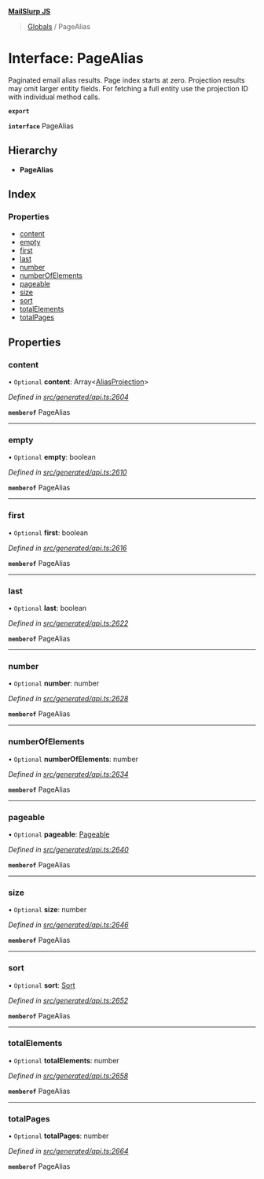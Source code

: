 **[MailSlurp JS](../README.md)**

> [Globals](../README.md) / PageAlias

# Interface: PageAlias

Paginated email alias results. Page index starts at zero. Projection results may omit larger entity fields. For fetching a full entity use the projection ID with individual method calls.

**`export`** 

**`interface`** PageAlias

## Hierarchy

* **PageAlias**

## Index

### Properties

* [content](pagealias.md#content)
* [empty](pagealias.md#empty)
* [first](pagealias.md#first)
* [last](pagealias.md#last)
* [number](pagealias.md#number)
* [numberOfElements](pagealias.md#numberofelements)
* [pageable](pagealias.md#pageable)
* [size](pagealias.md#size)
* [sort](pagealias.md#sort)
* [totalElements](pagealias.md#totalelements)
* [totalPages](pagealias.md#totalpages)

## Properties

### content

• `Optional` **content**: Array\<[AliasProjection](aliasprojection.md)>

*Defined in [src/generated/api.ts:2604](https://github.com/mailslurp/mailslurp-client/blob/751f7bb/src/generated/api.ts#L2604)*

**`memberof`** PageAlias

___

### empty

• `Optional` **empty**: boolean

*Defined in [src/generated/api.ts:2610](https://github.com/mailslurp/mailslurp-client/blob/751f7bb/src/generated/api.ts#L2610)*

**`memberof`** PageAlias

___

### first

• `Optional` **first**: boolean

*Defined in [src/generated/api.ts:2616](https://github.com/mailslurp/mailslurp-client/blob/751f7bb/src/generated/api.ts#L2616)*

**`memberof`** PageAlias

___

### last

• `Optional` **last**: boolean

*Defined in [src/generated/api.ts:2622](https://github.com/mailslurp/mailslurp-client/blob/751f7bb/src/generated/api.ts#L2622)*

**`memberof`** PageAlias

___

### number

• `Optional` **number**: number

*Defined in [src/generated/api.ts:2628](https://github.com/mailslurp/mailslurp-client/blob/751f7bb/src/generated/api.ts#L2628)*

**`memberof`** PageAlias

___

### numberOfElements

• `Optional` **numberOfElements**: number

*Defined in [src/generated/api.ts:2634](https://github.com/mailslurp/mailslurp-client/blob/751f7bb/src/generated/api.ts#L2634)*

**`memberof`** PageAlias

___

### pageable

• `Optional` **pageable**: [Pageable](pageable.md)

*Defined in [src/generated/api.ts:2640](https://github.com/mailslurp/mailslurp-client/blob/751f7bb/src/generated/api.ts#L2640)*

**`memberof`** PageAlias

___

### size

• `Optional` **size**: number

*Defined in [src/generated/api.ts:2646](https://github.com/mailslurp/mailslurp-client/blob/751f7bb/src/generated/api.ts#L2646)*

**`memberof`** PageAlias

___

### sort

• `Optional` **sort**: [Sort](sort.md)

*Defined in [src/generated/api.ts:2652](https://github.com/mailslurp/mailslurp-client/blob/751f7bb/src/generated/api.ts#L2652)*

**`memberof`** PageAlias

___

### totalElements

• `Optional` **totalElements**: number

*Defined in [src/generated/api.ts:2658](https://github.com/mailslurp/mailslurp-client/blob/751f7bb/src/generated/api.ts#L2658)*

**`memberof`** PageAlias

___

### totalPages

• `Optional` **totalPages**: number

*Defined in [src/generated/api.ts:2664](https://github.com/mailslurp/mailslurp-client/blob/751f7bb/src/generated/api.ts#L2664)*

**`memberof`** PageAlias
